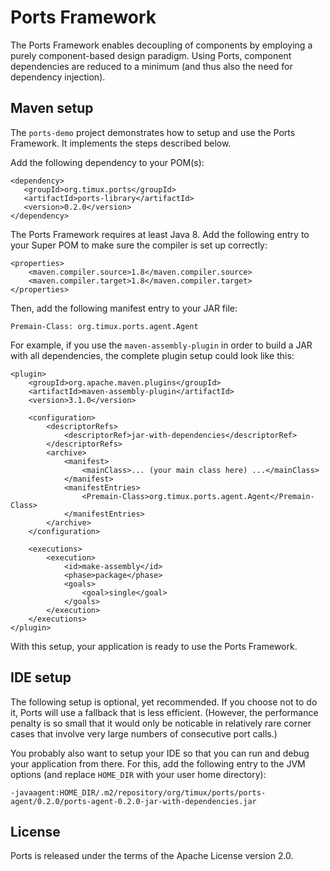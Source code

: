 # Ports Framework

The Ports Framework enables decoupling of components by employing a purely
component-based design paradigm. Using Ports, component dependencies are
reduced to a minimum (and thus also the need for dependency injection).


## Maven setup

The `ports-demo` project demonstrates how to setup and use the Ports Framework.
It implements the steps described below.

Add the following dependency to your POM(s):

```
<dependency>
   <groupId>org.timux.ports</groupId>
   <artifactId>ports-library</artifactId>
   <version>0.2.0</version>
</dependency>
```

The Ports Framework requires at least Java 8. Add the following entry to your
Super POM to make sure the compiler is set up correctly:

```
<properties>
    <maven.compiler.source>1.8</maven.compiler.source>
    <maven.compiler.target>1.8</maven.compiler.target>
</properties>
```

Then, add the following manifest entry to your JAR file:

```
Premain-Class: org.timux.ports.agent.Agent
```

For example, if you use the `maven-assembly-plugin` in order to build a JAR
with all dependencies, the complete plugin setup could look like this:

```
<plugin>
    <groupId>org.apache.maven.plugins</groupId>
    <artifactId>maven-assembly-plugin</artifactId>
    <version>3.1.0</version>

    <configuration>
        <descriptorRefs>
            <descriptorRef>jar-with-dependencies</descriptorRef>
        </descriptorRefs>
        <archive>
            <manifest>
                <mainClass>... (your main class here) ...</mainClass>
            </manifest>
            <manifestEntries>
                <Premain-Class>org.timux.ports.agent.Agent</Premain-Class>
            </manifestEntries>
        </archive>
    </configuration>

    <executions>
        <execution>
            <id>make-assembly</id>
            <phase>package</phase>
            <goals>
                <goal>single</goal>
            </goals>
        </execution>
    </executions>
</plugin>
```

With this setup, your application is ready to use the Ports Framework.


## IDE setup

The following setup is optional, yet recommended. If you choose not to do it,
Ports will use a fallback that is less efficient. (However, the performance
penalty is so small that it would only be noticable in relatively rare corner
cases that involve very large numbers of consecutive port calls.)

You probably also want to setup your IDE so that you can run and debug
your application from there. For this, add the following entry to the JVM
options (and replace `HOME_DIR` with your user home directory):

```
-javaagent:HOME_DIR/.m2/repository/org/timux/ports/ports-agent/0.2.0/ports-agent-0.2.0-jar-with-dependencies.jar
``` 


## License

Ports is released under the terms of the Apache License version 2.0.